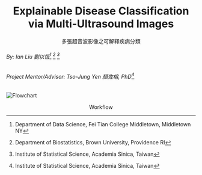 <h1 align="center">Explainable Disease Classification via Multi-Ultrasound Images</h1>


<p align="center">多張超音波影像之可解釋疾病分類</p>

###### By: Ian Liu 劉以恆[^1] [^2] [^3]

###### Project Mentor/Advisor: Tso-Jung Yen 顏佐榕, PhD[^3]

![Flowchart](https://github.com/user-attachments/assets/7583f3b0-f4e1-4042-b206-ca105c4656b2)
<p align="center">Workflow </p>

[^1]: Department of Data Science, Fei Tian College Middletown, Middletown NY
[^2]: Department of Biostatistics, Brown University, Providence RI
[^3]: Institute of Statistical Science, Academia Sinica, Taiwan
